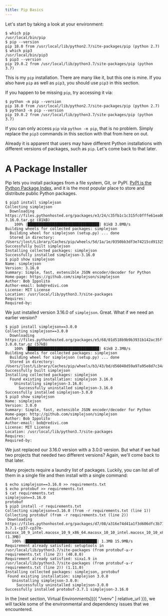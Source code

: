 ```yaml
---
title: Pip Basics
---
```


Let's start by taking a look at your environment:

```terminal
$ which pip
/usr/local/bin/pip
$ pip --version
pip 18.0 from /usr/local/lib/python2.7/site-packages/pip (python 2.7)
$ which pip3
/usr/local/bin/pip3
$ pip3 --version
pip 19.0.2 from /usr/local/lib/python3.7/site-packages/pip (python 3.7)
```

This is my `pip` installation. There are many like it, but this one is mine. If you also have `pip` as well as `pip3`, you should use `pip3` in this section.

If you happen to be missing `pip`, try accessing it via:

```terminal
$ python -m pip --version
pip 18.0 from /usr/local/lib/python2.7/site-packages/pip (python 2.7)
$ python3 -m pip --version
pip 19.0.2 from /usr/local/lib/python3.7/site-packages/pip (python 3.7)
```

If you can only access `pip` via `python -m pip`, that is no problem. Simply replace the `pip3` commands in this section with that from here on out.

Already it is apparent that users may have different Python installations with different versions of packages, such as `pip`. Let's come back to that later.

# A Package Installer
Pip lets you install packages from a file system, Git, or PyPI. [PyPI is the Python Package Index](https://pypi.org/), and it is the most popular place to store and distribute public Python packages. 

```terminal
$ pip3 install simplejson
Collecting simplejson
  Downloading https://files.pythonhosted.org/packages/e3/24/c35fb1c1c315fc0fffe61ea00d3f88e85469004713dab488dee4f35b0aff/simplejson-3.16.0.tar.gz (81kB)
    100% |████████████████████████████████| 81kB 3.8MB/s
Building wheels for collected packages: simplejson
  Building wheel for simplejson (setup.py) ... done
  Stored in directory: /Users/jlost/Library/Caches/pip/wheels/5d/1a/1e/0350bb3df3e74215cd91325344cc86c2c691f5306eb4d22c77
Successfully built simplejson
Installing collected packages: simplejson
Successfully installed simplejson-3.16.0
$ pip3 show simplejson
Name: simplejson
Version: 3.16.0
Summary: Simple, fast, extensible JSON encoder/decoder for Python
Home-page: https://github.com/simplejson/simplejson
Author: Bob Ippolito
Author-email: bob@redivi.com
License: MIT License
Location: /usr/local/lib/python3.7/site-packages
Requires:
Required-by:
```

We just installed version 3.16.0 of `simplejson`. Great. What if we need an earlier version?

```terminal
$ pip3 install simplejson==3.0.0
Collecting simplejson==3.0.0
  Downloading https://files.pythonhosted.org/packages/e5/68/01d518b9b9b3931b142ac35ffe12cc8d819bef064f0b9baccc78a637193d/simplejson-3.0.0.tar.gz (57kB)
    100% |████████████████████████████████| 61kB 2.3MB/s
Building wheels for collected packages: simplejson
  Building wheel for simplejson (setup.py) ... done
  Stored in directory: /Users/jlost/Library/Caches/pip/wheels/b3/43/bd/d56048d59a97a95e8d7c34a60005b53e15e207f2c0a3048487
Successfully built simplejson
Installing collected packages: simplejson
  Found existing installation: simplejson 3.16.0
    Uninstalling simplejson-3.16.0:
      Successfully uninstalled simplejson-3.16.0
Successfully installed simplejson-3.0.0
$ pip3 show simplejson
Name: simplejson
Version: 3.0.0
Summary: Simple, fast, extensible JSON encoder/decoder for Python
Home-page: http://github.com/simplejson/simplejson
Author: Bob Ippolito
Author-email: bob@redivi.com
License: MIT License
Location: /usr/local/lib/python3.7/site-packages
Requires:
Required-by:
```

We just replaced our 3.16.0 version with a 3.0.0 version. But what if we had two projects that needed two different versions? Again, we'll come back to that later.

 Many projects require a laundry list of packages. Luckily, you can list all of them in a single file and then install with a single command:

 ```terminal
$ echo simplejson==3.16.0 >> requirements.txt
$ echo protobuf >> requirements.txt
$ cat requirements.txt
simplejson==3.16.0
protobuf
$ pip3 install -r requirements.txt
Collecting simplejson==3.16.0 (from -r requirements.txt (line 1))
Collecting protobuf (from -r requirements.txt (line 2))
  Downloading https://files.pythonhosted.org/packages/d7/08/a316e74d41a1f3d606dfc3b71cc068354e8b9a0232f46bc098aa50b37116/protobuf-3.7.1-cp37-cp37m-macosx_10_9_intel.macosx_10_9_x86_64.macosx_10_10_intel.macosx_10_10_x86_64.whl (1.3MB)
    100% |████████████████████████████████| 1.3MB 15.9MB/s
Requirement already satisfied: setuptools in /usr/local/lib/python3.7/site-packages (from protobuf-≥-r requirements.txt (line 2)) (40.8.0)
Requirement already satisfied: six≥1.9 in /usr/local/lib/python3.7/site-packages (from protobuf-≥-r requirements.txt (line 2)) (1.11.0)
Installing collected packages: simplejson, protobuf
  Found existing installation: simplejson 3.0.0
    Uninstalling simplejson-3.0.0:
      Successfully uninstalled simplejson-3.0.0
Successfully installed protobuf-3.7.1 simplejson-3.16.0
```

In the [next section, Virtual Environments]({{ "/venv" | relative_url }}), we will tackle some of the environmental and dependency issues that we encountered.
